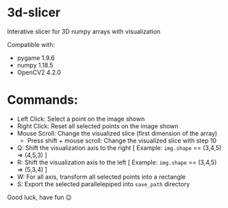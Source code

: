 # 3d-slicer
Interative slicer for 3D numpy arrays with visualization 

Compatible with:
* pygame 1.9.6
* numpy 1.18.5
* OpenCV2 4.2.0

# Commands:
* Left Click: Select a point on the image shown
* Right Click: Reset all selected points on the image shown
* Mouse Scroll: Change the visualized slice (first dimension of the array)
  * Press shift + mouse scroll: Change the visualized slice with step 10
* Q: Shift the visualization axis to the right [ Example: ```img.shape``` == (3,4,5) => (4,5,3) ]
* R: Shift the visualization axis to the left  [ Example: ```img.shape``` == (3,4,5) => (5,3,4) ]
* W: For all axis, transform all selected points into a rectangle
* S: Export the selected parallelepiped into ```save_path``` directory

Good luck, have fun 😉
